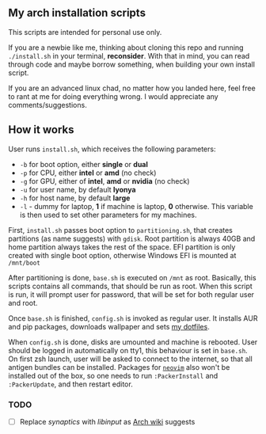 ## My arch installation scripts
This scripts are intended for personal use only.

If you are a newbie like me, thinking about cloning this repo and running `./install.sh` in your terminal, **reconsider**.
With that in mind, you can read through code and maybe borrow something, when building your own install script.

If you are an advanced linux chad, no matter how you landed here, feel free to rant at me for doing everything wrong.
I would appreciate any comments/suggestions.

## How it works
User runs `install.sh`, which receives the following parameters:
- `-b` for boot option, either **single** or **dual**
- `-p` for CPU, either **intel** or **amd** (no check)
- `-g` for GPU, either of **intel**, **amd** or **nvidia** (no check)
- `-u` for user name, by default **lyonya**
- `-h` for host name, by default **large**
- `-l` - dummy for laptop, **1** if machine is laptop, **0** otherwise. This variable is then used to set other parameters for my machines.

First, `install.sh` passes boot option to `partitioning.sh`, that creates partitions (as name suggests) with `gdisk`.
Root partition is always 40GB and home partition always takes the rest of the space.
EFI partition is only created with single boot option, otherwise Windows EFI is mounted at `/mnt/boot`

After partitioning is done, `base.sh` is executed on `/mnt` as root.
Basically, this scripts contains all commands, that should be run as root.
When this script is run, it will prompt user for password, that will be set for both regular user and root.

Once `base.sh` is finished, `config.sh` is invoked as regular user.
It installs AUR and pip packages, downloads wallpaper and sets [my dotfiles](https://github.com/lyo-nya/.files).

When `config.sh` is done, disks are umounted and machine is rebooted.
User should be logged in automatically on tty1, this behaviour is set in `base.sh`.
On first zsh launch, user will be asked to connect to the internet, so that all antigen bundles can be installed.
Packages for [`neovim`](https://neovim.io/) also won't be installed out of the box, so one needs to run `:PackerInstall` and `:PackerUpdate`, and then restart editor.

### TODO
- [ ] Replace *synaptics* with *libinput* as [Arch wiki](https://wiki.archlinux.org/title/Touchpad_Synaptics) suggests
